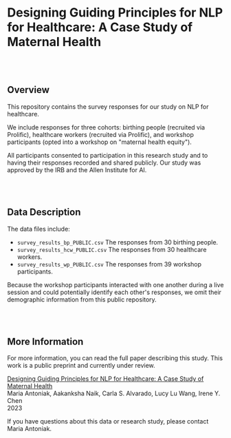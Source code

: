 # Designing Guiding Principles for NLP for Healthcare: A Case Study of Maternal Health

<br><br>

## Overview

This repository contains the survey responses for our study on NLP for healthcare.

We include responses for three cohorts: birthing people (recruited via Prolific), healthcare workers (recruited via Prolific), and workshop participants (opted into a workshop on "maternal health equity").

All participants consented to participation in this research study and to having their responses recorded and shared publicly. Our study was approved by the IRB and the Allen Institute for AI.

<br><br>

## Data Description

The data files include:
- `survey_results_bp_PUBLIC.csv` The responses from 30 birthing people.
- `survey_results_hcw_PUBLIC.csv` The responses from 30 healthcare workers.
- `survey_results_wp_PUBLIC.csv` The responses from 39 workshop participants.

Because the workshop participants interacted with one another during a live session and could potentially identify each other's responses, we omit their demographic information from this public repository.

<br><br>

## More Information

For more information, you can read the full paper describing this study. This work is a public preprint and currently under review.

[Designing Guiding Principles for NLP for Healthcare: A Case Study of Maternal Health]()  
Maria Antoniak, Aakanksha Naik, Carla S. Alvarado, Lucy Lu Wang, Irene Y. Chen  
2023  

If you have questions about this data or research study, please contact Maria Antoniak.
